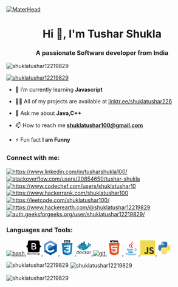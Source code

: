 [![MaterHead](https://qrangers.com/wp-content/uploads/2021/09/Banner-Introduction-to-3D-Animation.png)](https://tusharshukla.io)
<h1 align="center">Hi 👋, I'm Tushar Shukla</h1>
<h3 align="center">A passionate Software developer from India</h3>

<p align="left"> <img src="https://komarev.com/ghpvc/?username=shuklatushar12219829&label=Profile%20views&color=0e75b6&style=flat" alt="shuklatushar12219829" /> </p>

<p align="left"> <a href="https://github.com/ryo-ma/github-profile-trophy"><img src="https://github-profile-trophy.vercel.app/?username=shuklatushar12219829" alt="shuklatushar12219829" /></a> </p>

- 🌱 I’m currently learning **Javascript**

- 👨‍💻 All of my projects are available at [linktr.ee/shuklatushar226](linktr.ee/shuklatushar226)

- 💬 Ask me about **Java,C++**

- 📫 How to reach me **shuklatushar100@gmail.com**

- ⚡ Fun fact **I am Funny**

<h3 align="left">Connect with me:</h3>
<p align="left">
<a href="https://linkedin.com/in/https://www.linkedin.com/in/tusharshukla100/" target="blank"><img align="center" src="https://raw.githubusercontent.com/rahuldkjain/github-profile-readme-generator/master/src/images/icons/Social/linked-in-alt.svg" alt="https://www.linkedin.com/in/tusharshukla100/" height="30" width="40" /></a>
<a href="https://stackoverflow.com/users/stackoverflow.com/users/20854650/tushar-shukla" target="blank"><img align="center" src="https://raw.githubusercontent.com/rahuldkjain/github-profile-readme-generator/master/src/images/icons/Social/stack-overflow.svg" alt="stackoverflow.com/users/20854650/tushar-shukla" height="30" width="40" /></a>
<a href="https://www.codechef.com/users/https://www.codechef.com/users/shuklatushar10" target="blank"><img align="center" src="https://cdn.jsdelivr.net/npm/simple-icons@3.1.0/icons/codechef.svg" alt="https://www.codechef.com/users/shuklatushar10" height="30" width="40" /></a>
<a href="https://www.hackerrank.com/https://www.hackerrank.com/shuklatushar100" target="blank"><img align="center" src="https://raw.githubusercontent.com/rahuldkjain/github-profile-readme-generator/master/src/images/icons/Social/hackerrank.svg" alt="https://www.hackerrank.com/shuklatushar100" height="30" width="40" /></a>
<a href="https://www.leetcode.com/https://leetcode.com/shuklatushar100/" target="blank"><img align="center" src="https://raw.githubusercontent.com/rahuldkjain/github-profile-readme-generator/master/src/images/icons/Social/leet-code.svg" alt="https://leetcode.com/shuklatushar100/" height="30" width="40" /></a>
<a href="https://www.hackerearth.com/https://www.hackerearth.com/@shuklatushar12219829" target="blank"><img align="center" src="https://raw.githubusercontent.com/rahuldkjain/github-profile-readme-generator/master/src/images/icons/Social/hackerearth.svg" alt="https://www.hackerearth.com/@shuklatushar12219829" height="30" width="40" /></a>
<a href="https://auth.geeksforgeeks.org/user/auth.geeksforgeeks.org/user/shuklatushar12219829/" target="blank"><img align="center" src="https://raw.githubusercontent.com/rahuldkjain/github-profile-readme-generator/master/src/images/icons/Social/geeks-for-geeks.svg" alt="auth.geeksforgeeks.org/user/shuklatushar12219829/" height="30" width="40" /></a>
</p>

<h3 align="left">Languages and Tools:</h3>
<p align="left"> <a href="https://www.gnu.org/software/bash/" target="_blank" rel="noreferrer"> <img src="https://www.vectorlogo.zone/logos/gnu_bash/gnu_bash-icon.svg" alt="bash" width="40" height="40"/> </a> <a href="https://getbootstrap.com" target="_blank" rel="noreferrer"> <img src="https://raw.githubusercontent.com/devicons/devicon/master/icons/bootstrap/bootstrap-plain-wordmark.svg" alt="bootstrap" width="40" height="40"/> </a> <a href="https://www.cprogramming.com/" target="_blank" rel="noreferrer"> <img src="https://raw.githubusercontent.com/devicons/devicon/master/icons/c/c-original.svg" alt="c" width="40" height="40"/> </a> <a href="https://www.w3schools.com/css/" target="_blank" rel="noreferrer"> <img src="https://raw.githubusercontent.com/devicons/devicon/master/icons/css3/css3-original-wordmark.svg" alt="css3" width="40" height="40"/> </a> <a href="https://www.docker.com/" target="_blank" rel="noreferrer"> <img src="https://raw.githubusercontent.com/devicons/devicon/master/icons/docker/docker-original-wordmark.svg" alt="docker" width="40" height="40"/> </a> <a href="https://git-scm.com/" target="_blank" rel="noreferrer"> <img src="https://www.vectorlogo.zone/logos/git-scm/git-scm-icon.svg" alt="git" width="40" height="40"/> </a> <a href="https://www.w3.org/html/" target="_blank" rel="noreferrer"> <img src="https://raw.githubusercontent.com/devicons/devicon/master/icons/html5/html5-original-wordmark.svg" alt="html5" width="40" height="40"/> </a> <a href="https://www.java.com" target="_blank" rel="noreferrer"> <img src="https://raw.githubusercontent.com/devicons/devicon/master/icons/java/java-original.svg" alt="java" width="40" height="40"/> </a> <a href="https://developer.mozilla.org/en-US/docs/Web/JavaScript" target="_blank" rel="noreferrer"> <img src="https://raw.githubusercontent.com/devicons/devicon/master/icons/javascript/javascript-original.svg" alt="javascript" width="40" height="40"/> </a> <a href="https://www.python.org" target="_blank" rel="noreferrer"> <img src="https://raw.githubusercontent.com/devicons/devicon/master/icons/python/python-original.svg" alt="python" width="40" height="40"/> </a> </p>

<p><img align="left" src="https://github-readme-stats.vercel.app/api/top-langs?username=shuklatushar12219829&show_icons=true&locale=en&layout=compact" alt="shuklatushar12219829" /></p>

<p>&nbsp;<img align="center" src="https://github-readme-stats.vercel.app/api?username=shuklatushar12219829&show_icons=true&locale=en" alt="shuklatushar12219829" /></p>

<p><img align="center" src="https://github-readme-streak-stats.herokuapp.com/?user=shuklatushar12219829&" alt="shuklatushar12219829" /></p>
